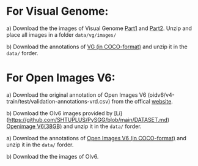 # For Visual Genome:
a) Download the the images of Visual Genome [Part1](https://cs.stanford.edu/people/rak248/VG_100K_2/images.zip) and [Part2](https://cs.stanford.edu/people/rak248/VG_100K_2/images2.zip). Unzip and place all images in a folder ```data/vg/images/```

b) Download the annotations of [VG (in COCO-format)](https://drive.google.com/file/d/1aGwEu392DiECGdvwaYr-LgqGLmWhn8yD/view?usp=sharing) and unzip it in the ```data/``` forder.


# For Open Images V6:
a) Download the original annotation of Open Images V6 (oidv6/v4-train/test/validation-annotations-vrd.csv) from the offical [website](https://storage.googleapis.com/openimages/web/download.html).

b) Download the OIv6 images provided by [Li}(https://github.com/SHTUPLUS/PySGG/blob/main/DATASET.md) [Openimage V6(38GB)](https://shanghaitecheducn-my.sharepoint.com/:u:/g/personal/lirj2_shanghaitech_edu_cn/EXdZWvR_vrpNmQVvubG7vhABbdmeKKzX6PJFlIdrCS80vw?e=uQREX3) and unzip it in the ```data/``` forder.


a) Download the annotations of [Open Images V6 (in COCO-format)](https://drive.google.com/file/d/1kWeG3O071Bx17KI7oLbMdgGvE5xmyY8k/view?usp=share_link) and unzip it in the ```data/``` forder.

b) Download the the images of OIv6.
